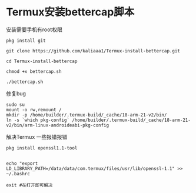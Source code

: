 # Termux安装bettercap脚本

安装需要手机有root权限

```安装wget
pkg install git
```

```下载安装脚本
git clone https://github.com/kaliaaa1/Termux-install-bettercap.git

cd Termux-install-bettercap

chmod +x bettercap.sh

./bettercap.sh
```

修复bug

```
sudo su
mount -o rw,remount /
mkdir -p /home/builder/.termux-build/_cache/18-arm-21-v2/bin/
ln -s `which pkg-config` /home/builder/.termux-build/_cache/18-arm-21-v2/bin/arm-linux-androideabi-pkg-config
```

解决Termux 一些报错报错

```
pkg install openssl1.1-tool


echo "export LD_LIBRARY_PATH=/data/data/com.termux/files/usr/lib/openssl-1.1" >> ~/.bashrc

exit #在打开即可解决
```
